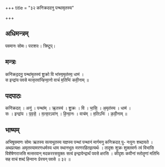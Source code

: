 +++
title = "३२ कनिक्रददनु पन्थामृतस्य"

+++
## अधिमन्त्रम्
पवमानः सोमः। पराशरः। त्रिष्टुप्।

## मन्त्रः
कनि॑क्रद॒दनु॒ पन्था॑मृ॒तस्य॑ शु॒क्रो वि भा॑स्य॒मृत॑स्य॒ धाम॑ ।  
स इन्द्रा॑य पवसे मत्स॒रवा॑न्हिन्वा॒नो वाचं॑ म॒तिभिः॑ कवी॒नाम् ॥

## पदपाठः
कनि॑क्रदत् । अनु॑ । पन्था॑म् । ऋ॒तस्य॑ । शु॒क्रः । वि । भा॒सि॒ । अ॒मृत॑स्य । धाम॑ ।  
सः । इन्द्रा॑य । प॒व॒से॒ । म॒त्स॒रऽवा॑न् । हि॒न्वा॒नः । वाच॑म् । म॒तिऽभिः॑ । क॒वी॒नाम् ॥

## भाष्यम्
अभिषूयमाणः सोमः ऋतस्य सत्यभूतस्य यज्ञस्य पन्थां पन्थानं मार्गमनु कनिक्रदत् पु- नःपुनः शब्दायते । अथप्रत्यक्षः अमृतस्यामरणधर्मस्य धाम स्थानभूतः मरणरहितइत्यर्थः । तादृशः शुक्रः शुक्लवर्णः त्वं विभासि विशेषेणराजसि मत्सरवान् मदकररसयुक्तः सत्वं इन्द्रायेन्द्रार्थं पवसे क्षरसि । कीदृशः कवीनां स्तोतॄणां मतिभिः सह वाचं शब्दं हिन्वानः प्रेरयन् पवसे ॥ ३२ ॥